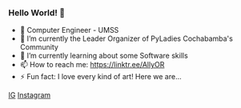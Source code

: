### Hello World! 👋

<!--
**AllyOR/AllyOR** is a ✨ _special_ ✨ repository because its `README.md` (this file) appears on your GitHub profile.

Here are some ideas to get you started:
-->
- :pushpin: Computer Engineer - UMSS
- 🔭 I’m currently the Leader Organizer of PyLadies Cochabamba's Community
- 🌱 I’m currently learning about some Software skills
- 📫 How to reach me: https://linktr.ee/AllyOR
- ⚡ Fun fact: I love every kind of art!
Here we are...

[IG](https://www.google.com/search?q=instagram+logo&source=lnms&tbm=isch&sa=X&ved=2ahUKEwigpveo8ID6AhWnO7kGHfqtC4wQ_AUoAXoECAEQAw&biw=1280&bih=700&dpr=2#imgrc=XWNisCAQKac3ZM)
[Instagram](https://www.instagram.com/sonny_orellana/)
